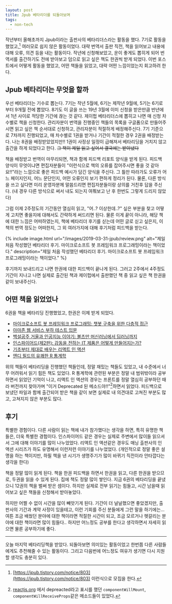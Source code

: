 ```yaml
---
layout: post
title: Jpub 베타리더를 되돌아보며
tags:
  - non-tech
---
```


작년부터 올해초까지 Jpub이라는 출판사의 베타리더스라는 활동을 했다. 7기로 활동을 했었고,[^7-jpub] 여러모로 쉽지 않은 활동이었다. 대략 번역서 출판 직전, 책을 읽어보고 내용에 대해 오류, 의견 등을 내는 활동이다. 작년에 신청해보았고, 운이 좋게도 뽑히게 되어 번역서를 출간하기도 전에 받아보고 덤으로 읽고 싶은 책도 한권씩 받게 되었다. 이번 포스트에서 어떻게 활동을 했었고, 어떤 책들을 읽었고, 대략 어떤 느낌이었는지 회고하려 한다.

## Jpub 베타리더는 무엇을 할까

우선 베타리더는 기수로 뽑는다. 7기는 작년 5월에, 6기는 제작년 9월에, 5기는 6기로부터 9개월 전에 뽑았다. 8기도 이 글을 쓰는 19년 3월에 이미 신청을 받은만큼 반년에서 1년 사이로 적당한 기간에 끊는 것 같다. 제이펍 베타리더스에 뽑히고 나면 매 신청 차수별로 책을 신청한다. 관리자분이 번역을 진행중인 책들의 목록을 구글폼으로 만들어주시면 읽고 싶은 책 순서대로 신청하고, 관리자분이 적절하게 배정해주신다. 7기 기준으로 7차까지 진행되었고, 매 차수별로 1권을 받거나 기간이 적절한 경우 2권을 배정받는다. 나는 8권을 배정받았었지만!! 1권이 사정상 일정이 급해져서 베타리딩을 거치지 않고 출간을 하게 되었다고 한다. ~~그 책이 제일 읽고 싶어서 결국에는 받아냈다~~

책을 배정받고 번역이 마무리되면, 책과 함께 피드백 리포트 양식을 받게 된다. 피드백 양식이 무엇이냐면 편집자분들이 "이런식으로 책의 오류를 잡어주시면 좋을 것 같아요!!"라는 느낌으로 좋은 피드백 예시가 담긴 양식을 주신다. 그 틀만 따라가도 오류가 어느 페이지인지, 어느 문단인지, 어떤 오류인지 보기 편하게 정리가 된다. 물론, 다른 방식을 쓰고 싶다면 미리 운영자분께 말씀드리면 편집자분들이랑 상의를 거친후 답을 주신다. (내 경우 다른 방식으로 써서 내도 되는지 여쭤보고 난 후 한번도 그렇게 드리지 않았다)

그럼 이제 2주정도의 기간동안 열심히 읽고, "어..? 이상한데..?" 싶은 부분을 찾고 어떻게 고치면 좋을지에 대해서도 간략하게 써드리면 된다. 물론 이게 끝이 아니라, 해당 책에 대한 느낌은 어떠하였는지, 책에 베타리더 후기를 싣는데 어떤 글로 싣고 싶은지, 이 책의 번역 정도는 어떠한지, 그 외 여러가지에 대해 후기처럼 피드백을 받는다.

{% include image.html url="/images/2019-03-31-jpub/review.png" alt="제일 처음 작성했던 베타리더 후기. 마이크로소프트 봇 프레임워크 프로그래밍이라는 책이었다." description="제일 처음 작성했던 베타리더 후기. 마이크로소프트 봇 프레임워크 프로그래밍이라는 책이었다." %}

후기까지 보내드리고 나면 한권에 대한 피드백이 끝나게 된다. 그러고 2주에서 4주정도 기간이 지나고 나면 실제로 출간된 책과 제이펍에서 출판했던 책 중 읽고 싶은 책 한권을 같이 보내주신다.

## 어떤 책을 읽었었나

6권을 책을 베타리딩 진행했었고, 한권은 이제 받게 되었다.

* [마이크로소프트 봇 프레임워크 프로그래밍: 챗봇 구축을 위한 다층적 접근](https://jpub.tistory.com/832)
* [아마존 웹 서비스 부하 테스트 입문](https://jpub.tistory.com/841)
* [백설공주 거울과 인공지능 이야기: 볼츠만 머신러닝에서 딥러닝까지](https://jpub.tistory.com/858)
* [인스파이어드(제2판): 감동을 전하는 IT 제품은 어떻게 만들어지는가?](https://jpub.tistory.com/885)
* [기초부터 제대로 배우는 리액트 인 액션](https://jpub.tistory.com/893)
* [앤디 필드의 유쾌한 R 통계학](https://jpub.tistory.com/903)

위의 책들이 베타리딩을 진행했던 책들인데, 정말 재밌는 책들도 있었고, 내 수준에서 너무 어려워서 읽기 힘든 책도 있었다. R 통계학에 관련된 부분은 정말 내 범위밖이라 공부하면서 읽었던 기억이 나고, 리액트 인 액션의 경우는 프론트를 정말 열심히 공부하던 때라 버전까지 찾아가며 "이거 Deprecated 된 메소드야!!"[^react-in-action]하면서 읽었다. 피드백으로 보냈던 파일과 함께 출간되어 받은 책을 같이 보면 실제로 내 의견대로 고쳐진 부분도 많고, 고쳐지지 않은 부분도 많다.

## 후기

특별한 경험이다. 다른 사람이 읽는 책에 내가 참가했다는 생각을 하면, 특히 유명한 책들은, 더욱 특별한 경험이다. 인스파이어드 같은 경우는 실제로 주변에서 많이들 읽으셔서 그에 대해 이야기를 많이 나누었었다. 리액트 인 액션같은 경우도 매닝 출판사의 인 액션 시리즈가 하도 유명해서 이런저런 이야기를 나누었었다. (개인적으로 정말 좋은 설명을 하는 책이지만, 하필 책을 낸 시기가 생명주기가 많이 바뀌기 직전이라 안타깝다는 생각을 한다)

책을 정말 많이 읽게 된다. 책을 한권 피드백을 하면서 한권을 읽고, 다른 한권을 받으므로, 두권을 읽을 수 있게 된다. 집에 책도 정말 많이 쌓인다. 지금 6권의 베타리딩을 끝냈으니 12권의 책을 벌써 받은 셈이다. 하지만 실제로 전부 읽기는 힘들고, 시간 남을때 읽어보고 싶은 책들을 신청해서 받아놓았다.

하지만 어쩔 수 없이 시간을 많이 빼앗기게 된다. 기간이 더 널널했으면 좋았겠지만, 출판사의 기간과 계약 사정이 있을테고, 이런 기회를 주신 분들에게 그런 말을 하기에는... 여튼 조금 배웠던 분야에 대한 책이라면 적절한 시간이 되고, 조금 모르거나 헷갈리는 분야에 대한 책이라면 많이 힘들다.. 하지만 어느정도 공부를 한다고 생각하면서 자세히 읽으면 물론 공부하기에 좋다.

---

오늘 마지막 베타리딩책을 받았다. 되돌아보면 의미있는 활동이었고 한번쯤 다른 사람들에게도 추천해줄 수 있는 활동이다. 그리고 다음번에 어느정도 여유가 생기면 다시 지원할 생각도 충분히 있다.

[^7-jpub]: [https://jpub.tistory.com/notice/803](https://jpub.tistory.com/notice/803) 이런식으로 모집을 한다.
[^react-in-action]: [reactjs.org](https://reactjs.org) 에서 depreacted라고 표시를 했던 `componentWillMount`, `componentWillReceiveProps`같은 메소드들이 있었다.
